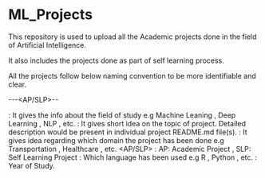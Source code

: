 # ML_Projects

This repository is used to upload all the Academic projects done in the field of Artificial Intelligence.

It also includes the projects done as part of self learning process.

All the projects follow below naming convention to be more identifiable and clear.

<branch>-<project-shortname>-<domain>-<AP/SLP>-<language>-<year>
  
<branch> : It gives the info about the field of study e.g Machine Leaning , Deep Learning , NLP , etc.
<project-shortname> : It gives short idea on the topic of project. Detailed description would be present in individual project README.md file(s).
<domain> : It gives idea regarding which domain the project has been done e.g Transportation , Healthcare , etc.
<AP/SLP> : AP: Academic Project , SLP: Self Learning Project
<language>: Which language has been used e.g R , Python , etc.
<year> : Year of Study.
